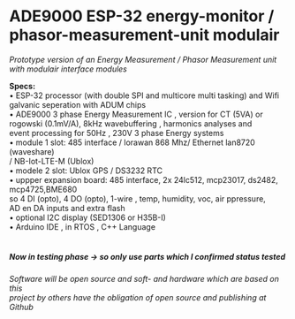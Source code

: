 # **ADE9000 ESP-32 energy-monitor / phasor-measurement-unit modulair**<br/>

*Prototype version of an Energy Measurement / Phasor Measurement unit with modulair interface modules*<br/>

**Specs:**<br/>
•	ESP-32 processor (with double SPI and multicore multi tasking) and Wifi<br/> 
	       galvanic seperation with ADUM chips <br/>
•	ADE9000 3 phase Energy Measurement IC , version for CT (5VA) or <br/>
        rogowski (0.1mV/A), 8kHz wavebuffering , harmonics analyses and <br/>
        event processing for 50Hz , 230V 3 phase Energy systems <br/>
•	module 1 slot: 485 interface / lorawan 868 Mhz/ Ethernet lan8720 (waveshare)<br/>
        / NB-Iot-LTE-M (Ublox)<br/> 
•	modele 2 slot: Ublox GPS / DS3232 RTC<br/> 
•	uppper expansion board: 485 interface, 2x 24lc512, mcp23017, ds2482, mcp4725,BME680<br/> 
        so 4 DI (opto), 4 DO (opto), 1-wire , temp, humidity, voc, air ppressure, <br/>
	AD en DA inputs and extra flash <br/>
•	optional I2C display  (SED1306 or H35B-I)<br/>
•	Arduino IDE , in RTOS , C++ Language <br/>
<br/>
##### *Now in testing phase -> so only use parts which I confirmed status tested*<br/>

*Software will be open source and soft- and hardware which are based on this*<br/> 
*project by others have the obligation of open source and publishing at Github*<br/>
